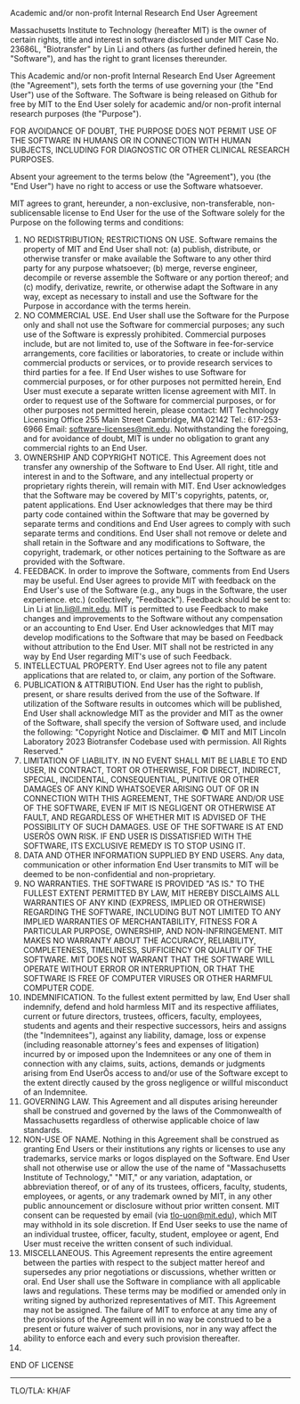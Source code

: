 Academic and/or non-profit Internal Research End User Agreement

Massachusetts Institute to Technology (hereafter MIT) is the owner of certain rights, title and interest in software disclosed under MIT Case No. 23686L, "Biotransfer" by Lin Li and others (as further defined herein, the "Software"), and has the right to grant licenses thereunder.

This Academic and/or non-profit Internal Research End User Agreement (the "Agreement"), sets forth the terms of use governing your (the "End User") use of the Software. The Software is being released on Github for free by MIT to the End User solely for academic and/or non-profit internal research purposes (the "Purpose"). 

FOR AVOIDANCE OF DOUBT, THE PURPOSE DOES NOT PERMIT USE OF THE SOFTWARE IN HUMANS OR IN CONNECTION WITH HUMAN SUBJECTS, INCLUDING FOR DIAGNOSTIC OR OTHER CLINICAL RESEARCH PURPOSES. 

Absent your agreement to the terms below (the "Agreement"), you (the "End User") have no right to access or use the Software whatsoever.

MIT agrees to grant, hereunder, a non-exclusive, non-transferable, non-sublicensable license to End User for the use of the Software solely for the Purpose on the following terms and conditions: 

1. NO REDISTRIBUTION; RESTRICTIONS ON USE. Software remains the property of MIT and End User shall not: (a) publish, distribute, or otherwise transfer or make available the Software to any other third party for any purpose whatsoever; (b) merge, reverse engineer, decompile or reverse assemble the Software or any portion thereof; and (c) modify, derivatize, rewrite, or otherwise adapt the Software in any way, except as necessary to install and use the Software for the Purpose in accordance with the terms herein.  
2. NO COMMERCIAL USE. End User shall use the Software for the Purpose only and shall not use the Software for commercial purposes; any such use of the Software is expressly prohibited. Commercial purposes include, but are not limited to, use of the Software in fee-for-service arrangements, core facilities or laboratories, to create or include within commercial products or services, or to provide research services to third parties for a fee. If End User wishes to use Software for commercial purposes, or for other purposes not permitted herein, End User must execute a separate written license agreement with MIT. 
In order to request use of the Software for commercial purposes, or for other purposes not permitted herein, please contact: 
MIT Technology Licensing Office 
255 Main Street
Cambridge, MA 02142
Tel.: 617-253-6966
Email: software-licenses@mit.edu.
Notwithstanding the foregoing, and for avoidance of doubt, MIT is under no obligation to grant any commercial rights to an End User.
3. OWNERSHIP AND COPYRIGHT NOTICE. This Agreement does not transfer any ownership of the Software to End User. All right, title and interest in and to the Software, and any intellectual property or proprietary rights therein, will remain with MIT. End User acknowledges that the Software may be covered by MIT's copyrights, patents, or, patent applications. End User acknowledges that there may be third party code contained within the Software that may be governed by separate terms and conditions and End User agrees to comply with such separate terms and conditions. End User shall not remove or delete and shall retain in the Software and any modifications to Software, the copyright, trademark, or other notices pertaining to the Software as are provided with the Software.
4. FEEDBACK. In order to improve the Software, comments from End Users may be useful. End User agrees to provide MIT with feedback on the End User's use of the Software (e.g., any bugs in the Software, the user experience. etc.) (collectively, "Feedback"). Feedback should be sent to: Lin Li at lin.li@ll.mit.edu. MIT is permitted to use Feedback to make changes and improvements to the Software without any compensation or an accounting to End User. End User acknowledges that MIT may develop modifications to the Software that may be based on Feedback without attribution to the End User. MIT shall not be restricted in any way by End User regarding MIT's use of such Feedback.  
5. INTELLECTUAL PROPERTY. End User agrees not to file any patent applications that are related to, or claim, any portion of the Software. 
6. PUBLICATION & ATTRIBUTION. End User has the right to publish, present, or share results derived from the use of the Software. If utilization of the Software results in outcomes which will be published, End User shall acknowledge MIT as the provider and MIT as the owner of the Software, shall specify the version of Software used, and include the following: 
"Copyright Notice and Disclaimer. © MIT and MIT Lincoln Laboratory 2023 Biotransfer Codebase used with permission. All Rights Reserved."
7. LIMITATION OF LIABILITY. IN NO EVENT SHALL MIT BE LIABLE TO END USER, IN CONTRACT, TORT OR OTHERWISE, FOR DIRECT, INDIRECT, SPECIAL, INCIDENTAL, CONSEQUENTIAL, PUNITIVE OR OTHER DAMAGES OF ANY KIND WHATSOEVER ARISING OUT OF OR IN CONNECTION WITH THIS AGREEMENT, THE SOFTWARE AND/OR USE OF THE SOFTWARE, EVEN IF MIT IS NEGLIGENT OR OTHERWISE AT FAULT, AND REGARDLESS OF WHETHER MIT IS ADVISED OF THE POSSIBILITY OF SUCH DAMAGES. USE OF THE SOFTWARE IS AT END USERÕS OWN RISK. IF END USER IS DISSATISFIED WITH THE SOFTWARE, ITS EXCLUSIVE REMEDY IS TO STOP USING IT.
8. DATA AND OTHER INFORMATION SUPPLIED BY END USERS. Any data, communication or other information End User transmits to MIT will be deemed to be non-confidential and non-proprietary. 
9. NO WARRANTIES. THE SOFTWARE IS PROVIDED "AS IS." TO THE FULLEST EXTENT PERMITTED BY LAW, MIT HEREBY DISCLAIMS ALL WARRANTIES OF ANY KIND (EXPRESS, IMPLIED OR OTHERWISE) REGARDING THE SOFTWARE, INCLUDING BUT NOT LIMITED TO ANY IMPLIED WARRANTIES OF MERCHANTABILITY, FITNESS FOR A PARTICULAR PURPOSE, OWNERSHIP, AND NON-INFRINGEMENT. MIT MAKES NO WARRANTY ABOUT THE ACCURACY, RELIABILITY, COMPLETENESS, TIMELINESS, SUFFICIENCY OR QUALITY OF THE SOFTWARE. MIT DOES NOT WARRANT THAT THE SOFTWARE WILL OPERATE WITHOUT ERROR OR INTERRUPTION, OR THAT THE SOFTWARE IS FREE OF COMPUTER VIRUSES OR OTHER HARMFUL COMPUTER CODE.
10. INDEMNIFICATION. To the fullest extent permitted by law, End User shall indemnify, defend and hold harmless MIT and its respective affiliates, current or future directors, trustees, officers, faculty, employees, students and agents and their respective successors, heirs and assigns (the "Indemnitees"), against any liability, damage, loss or expense (including reasonable attorney's fees and expenses of litigation) incurred by or imposed upon the Indemnitees or any one of them in connection with any claims, suits, actions, demands or judgments arising from End UserÕs access to and/or use of the Software except to the extent directly caused by the gross negligence or willful misconduct of an Indemnitee.
11. GOVERNING LAW. This Agreement and all disputes arising hereunder shall be construed and governed by the laws of the Commonwealth of Massachusetts regardless of otherwise applicable choice of law standards.
12. NON-USE OF NAME.  Nothing in this Agreement shall be construed as granting End Users or their institutions any rights or licenses to use any trademarks, service marks or logos displayed on the Software. End User shall not otherwise use or allow the use of the name of "Massachusetts Institute of Technology," "MIT," or any variation, adaptation, or abbreviation thereof, or of any of its trustees, officers, faculty, students, employees, or agents, or any trademark owned by MIT, in any other public announcement or disclosure without prior written consent. MIT consent can be requested by email (via tlo-uon@mit.edu), which MIT may withhold in its sole discretion. If End User seeks to use the name of an individual trustee, officer, faculty, student, employee or agent, End User must receive the written consent of such individual. 
13. MISCELLANEOUS. This Agreement represents the entire agreement between the parties with respect to the subject matter hereof and supersedes any prior negotiations or discussions, whether written or oral. End User shall use the Software in compliance with all applicable laws and regulations. These terms may be modified or amended only in writing signed by authorized representatives of MIT. This Agreement may not be assigned. The failure of MIT to enforce at any time any of the provisions of the Agreement will in no way be construed to be a present or future waiver of such provisions, nor in any way affect the ability to enforce each and every such provision thereafter. 
14. 
END OF LICENSE
***
TLO/TLA: KH/AF

